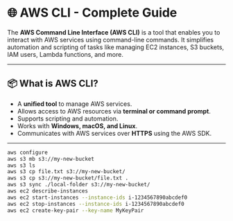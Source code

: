 # 🌐 AWS CLI - Complete Guide

The **AWS Command Line Interface (AWS CLI)** is a tool that enables you to interact with AWS services using command-line commands. It simplifies automation and scripting of tasks like managing EC2 instances, S3 buckets, IAM users, Lambda functions, and more.

---

## 📦 What is AWS CLI?

- A **unified tool** to manage AWS services.
- Allows access to AWS resources via **terminal or command prompt**.
- Supports scripting and automation.
- Works with **Windows, macOS, and Linux**.
- Communicates with AWS services over **HTTPS** using the AWS SDK.

---

```bash
aws configure
aws s3 mb s3://my-new-bucket
aws s3 ls
aws s3 cp file.txt s3://my-new-bucket/
aws s3 cp s3://my-new-bucket/file.txt .
aws s3 sync ./local-folder s3://my-new-bucket/
aws ec2 describe-instances
aws ec2 start-instances --instance-ids i-1234567890abcdef0
aws ec2 stop-instances --instance-ids i-1234567890abcdef0
aws ec2 create-key-pair --key-name MyKeyPair
```



